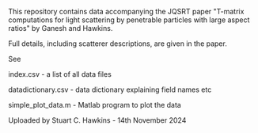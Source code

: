 This repository contains data accompanying the JQSRT paper "T-matrix computations for light scattering by penetrable particles with large aspect ratios" by Ganesh and Hawkins.

Full details, including scatterer descriptions, are given in the paper.

See 

  index.csv - a list of all data files
  
  datadictionary.csv - data dictionary explaining field names etc

  simple_plot_data.m - Matlab program to plot the data

Uploaded by Stuart C. Hawkins - 14th November 2024
